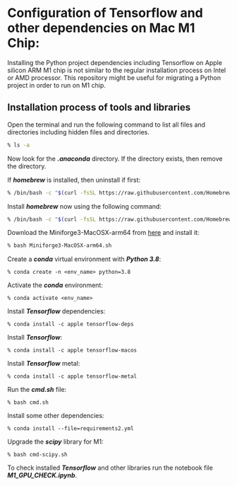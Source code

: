 # Configuration of Tensorflow and other dependencies on Mac M1 Chip: 

Installing the Python project dependencies including Tensorflow on Apple silicon ARM M1 chip is not similar to the regular installation process on Intel or AMD processor. This repository might be useful for migrating a Python project in order to run on M1 chip.

## Installation process of tools and libraries

Open the terminal and run the following command to list all files and directories including hidden files and directories.

```bash
% ls -a
```

Now look for the ***.anaconda*** directory. If the directory exists, then remove the directory.

If ***homebrew*** is installed, then uninstall if first:

```bash
% /bin/bash -c "$(curl -fsSL https://raw.githubusercontent.com/Homebrew/install/HEAD/uninstall.sh)"
```

Install ***homebrew*** now using the following command:

```bash
% /bin/bash -c "$(curl -fsSL https://raw.githubusercontent.com/Homebrew/install/HEAD/install.sh)"
```

Download the Miniforge3-MacOSX-arm64 from [here](https://github.com/conda-forge/miniforge) and install it: 

```bash
% bash Miniforge3-MacOSX-arm64.sh
```

Create a ***conda*** virtual environment with ***Python 3.8***: 

```
% conda create -n <env_name> python=3.8
```

Activate the ***conda*** environment: 

```
% conda activate <env_name>
```

Install ***Tensorflow*** dependencies: 

```
% conda install -c apple tensorflow-deps
```

Install ***Tensorflow***: 

```
% conda install -c apple tensorflow-macos
```

Install ***Tensorflow*** metal: 

```
% conda install -c apple tensorflow-metal
```

Run the ***cmd.sh*** file: 

```
% bash cmd.sh
```

Install some other dependencies: 

```
% conda install --file=requirements2.yml
```

Upgrade the ***scipy*** library for M1: 

```
% bash cmd-scipy.sh 
```

To check installed ***Tensorflow*** and other libraries run the notebook file ***M1_GPU_CHECK.ipynb***.
